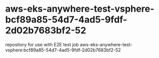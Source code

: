 # aws-eks-anywhere-test-vsphere-bcf89a85-54d7-4ad5-9fdf-2d02b7683bf2-52
repository for use with E2E test job aws-eks-anywhere-test-vsphere:bcf89a85-54d7-4ad5-9fdf-2d02b7683bf2-52
